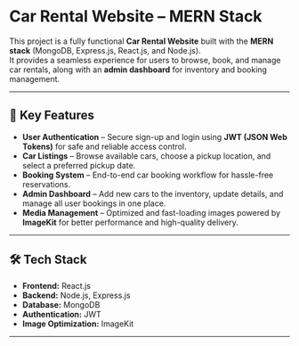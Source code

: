# Car Rental Website – MERN Stack

This project is a fully functional **Car Rental Website** built with the **MERN stack** (MongoDB, Express.js, React.js, and Node.js).  
It provides a seamless experience for users to browse, book, and manage car rentals, along with an **admin dashboard** for inventory and booking management.

---

## 🚗 Key Features

- **User Authentication** – Secure sign-up and login using **JWT (JSON Web Tokens)** for safe and reliable access control.
- **Car Listings** – Browse available cars, choose a pickup location, and select a preferred pickup date.
- **Booking System** – End-to-end car booking workflow for hassle-free reservations.
- **Admin Dashboard** – Add new cars to the inventory, update details, and manage all user bookings in one place.
- **Media Management** – Optimized and fast-loading images powered by **ImageKit** for better performance and high-quality delivery.

---

## 🛠 Tech Stack

- **Frontend:** React.js  
- **Backend:** Node.js, Express.js  
- **Database:** MongoDB  
- **Authentication:** JWT  
- **Image Optimization:** ImageKit

---

